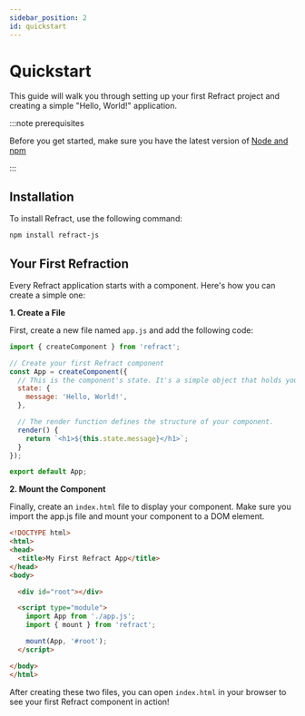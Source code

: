 ```yaml
---
sidebar_position: 2
id: quickstart
---
```


# Quickstart

This guide will walk you through setting up your first Refract project and creating a simple "Hello, World!" application.

:::note prerequisites

Before you get started, make sure you have the latest version of [Node and npm](https://nodejs.org/en)

:::

## Installation

To install Refract, use the following command:

```bash
npm install refract-js
```

## Your First Refraction

Every Refract application starts with a component. Here's how you can create a simple one:

**1. Create a File**

First, create a new file named `app.js` and add the following code:

```js
import { createComponent } from 'refract';

// Create your first Refract component
const App = createComponent({
  // This is the component's state. It's a simple object that holds your data.
  state: {
    message: 'Hello, World!',
  },

  // The render function defines the structure of your component.
  render() {
    return `<h1>${this.state.message}</h1>`;
  }
});

export default App;
```

**2. Mount the Component**

Finally, create an `index.html` file to display your component. Make sure you import the app.js file and mount your component to a DOM element.

```html
<!DOCTYPE html>
<html>
<head>
  <title>My First Refract App</title>
</head>
<body>

  <div id="root"></div>

  <script type="module">
    import App from './app.js';
    import { mount } from 'refract';

    mount(App, '#root');
  </script>

</body>
</html>
```

After creating these two files, you can open `index.html` in your browser to see your first Refract component in action!
